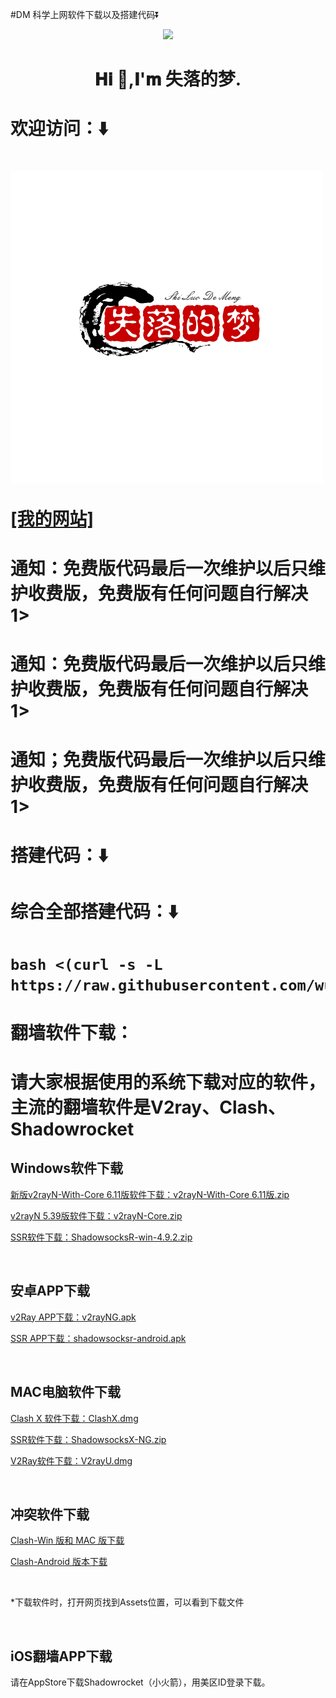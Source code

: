 #DM
科学上网软件下载以及搭建代码⏬
<p align="center">
<a href="https://hits.seeyoufarm.com"><img src="https://hits.seeyoufarm.com/api/count/incr/badge.svg?url=https%3A%2F%2Fgithub.com%2Fwurendi001%2Fshell&count_bg=%233DC88D&title_bg=%23AE1818&icon=openstack.svg&icon_color=%23E7E7E7&title=%%20E8%BF%90%E8%A1%8C&edge_flat=false"/></a></p>
</p>
<h1 align="center">𝐇𝐢 👋,𝐈'𝐦 失落的梦.</h1>
<h1>欢迎访问：⬇️<h1>
<p><img alt="Magic Code Wizards" src="https://raw.githubusercontent.com/wurendi001/dm/main/%E5%A4%B1%E8%90%BD%E7%9A%84%E6%A2%A6logo.png"/></p>
<p><a href="https://www.kehu33.asia/">[我的网站]</a></p>
</p>

<h1>通知：免费版代码最后一次维护以后只维护收费版，免费版有任何问题自行解决1>
<h1>通知：免费版代码最后一次维护以后只维护收费版，免费版有任何问题自行解决1>
<h1>通知；免费版代码最后一次维护以后只维护收费版，免费版有任何问题自行解决1>

<h1>搭建代码：⬇️<h1>

<h1>综合全部搭建代码：⬇️<h1>
  
```
bash <(curl -s -L https://raw.githubusercontent.com/wurendi001/shell/main/sm.sh)
```
</p>
<h1>翻墙软件下载：<h1>
<p>请大家根据使用的系统下载对应的软件，主流的翻墙软件是V2ray、Clash、Shadowrocket<br>
</p>
<h2>Windows软件下载</h2>
<p><a href="https://github.com/wurendi001/dm/releases/latest" target="_blank">新版v2rayN-With-Core 6.11版软件下载：v2rayN-With-Core 6.11版.zip </a></p>
<p><a href="https://github.com/2dust/v2rayN/releases/latest" target="_blank">v2rayN 5.39版软件下载：v2rayN-Core.zip</a></p>
<p><a href="https://github.com/shadowsocksrr/shadowsocksr-csharp/releases" target="_blank">SSR软件下载：ShadowsocksR-win-4.9.2.zip</a></p >
<br>
<h2>安卓APP下载</h2>
<P><a href="https://github.com/2dust/v2rayNG/releases/latest" target="_blank">v2Ray APP下载：v2rayNG.apk</a></P>
<P><a href="https://github.com/shadowsocksrr/shadowsocksr-android/releases" target="_blank">SSR APP下载：shadowsocksr-android.apk</a></P>
<br>
<h2>MAC电脑软件下载</h2>
<P><a href="https://github.com/yichengchen/clashX/releases" target="_blank">Clash X 软件下载：ClashX.dmg</a></P>
<P><a href="https://github.com/qinyuhang/ShadowsocksX-NG-R/releases/download/1.4.4-r8/ShadowsocksX-NG-R8.dmg" target="_blank">SSR软件下载：ShadowsocksX-NG.zip</a></P>
<P><a href="https://github.com/yanue/V2rayU/releases" target="_blank">V2Ray软件下载：V2rayU.dmg</a></P>
<br>
<h2>冲突软件下载</h2>
<P><a href="https://github.com/Fndroid/clash_for_windows_pkg/releases" target="_blank">Clash-Win 版和 MAC 版下载</a></P>
<P><a href="https://github.com/Kr328/ClashForAndroid/releases" target="_blank">Clash-Android 版本下载</a></P>
<br>
<p>*下载软件时，打开网页找到Assets位置，可以看到下载文件</p><br>
<h2>iOS翻墙APP下载</h2>
<P>请在AppStore下载Shadowrocket（小火箭），用美区ID登录下载。</P>
